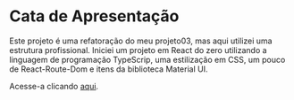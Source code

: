 # Cata de Apresentação

Este projeto é uma refatoração do meu projeto03, mas aqui utilizei uma estrutura profissional. Iniciei um projeto em React do zero utilizando a linguagem de programação TypeScrip, uma estilização em CSS, um pouco de React-Route-Dom e itens da biblioteca Material UI.

Acesse-a clicando <a href="https://ageununes.vercel.app" >aqui</a>.

